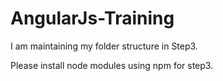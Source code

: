 # AngularJs-Training

I am maintaining my folder structure in Step3.

Please install node modules using npm for step3.

